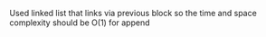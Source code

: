 Used linked list that links via previous block so the time and space complexity should be O(1) for append